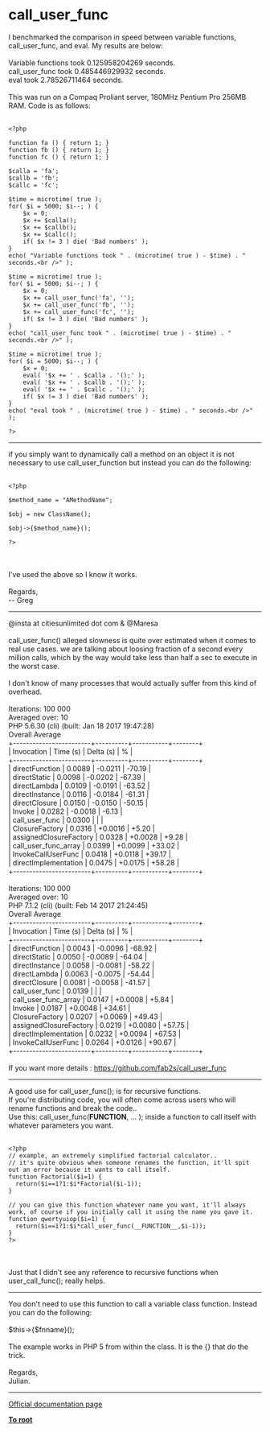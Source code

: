 # call_user_func



I benchmarked the comparison in speed between variable functions, call_user_func, and eval.  My results are below:<br><br>Variable functions took 0.125958204269 seconds.<br>call_user_func took 0.485446929932 seconds.<br>eval took 2.78526711464 seconds.<br><br>This was run on a Compaq Proliant server, 180MHz Pentium Pro 256MB RAM.  Code is as follows:<br><br>

```
<?php

function fa () { return 1; }
function fb () { return 1; }
function fc () { return 1; }

$calla = 'fa';
$callb = 'fb';
$callc = 'fc';

$time = microtime( true );
for( $i = 5000; $i--; ) {
    $x = 0;
    $x += $calla();
    $x += $callb();
    $x += $callc();
    if( $x != 3 ) die( 'Bad numbers' );
}
echo( "Variable functions took " . (microtime( true ) - $time) . " seconds.<br />" );

$time = microtime( true );
for( $i = 5000; $i--; ) {
    $x = 0;
    $x += call_user_func('fa', '');
    $x += call_user_func('fb', '');
    $x += call_user_func('fc', '');
    if( $x != 3 ) die( 'Bad numbers' );
}
echo( "call_user_func took " . (microtime( true ) - $time) . " seconds.<br />" );

$time = microtime( true );
for( $i = 5000; $i--; ) {
    $x = 0;
    eval( '$x += ' . $calla . '();' );
    eval( '$x += ' . $callb . '();' );
    eval( '$x += ' . $callc . '();' );
    if( $x != 3 ) die( 'Bad numbers' );
}
echo( "eval took " . (microtime( true ) - $time) . " seconds.<br />" );

?>
```
  

---

if you simply want to dynamically call a method on an object it is not necessary to use call_user_function but instead you can do the following:<br><br>

```
<?php

$method_name = "AMethodName";

$obj = new ClassName();

$obj->{$method_name}();

?>
```
<br><br>I&apos;ve used the above so I know it works.<br><br>Regards,<br>-- Greg  

---

@insta at citiesunlimited dot com &amp; @Maresa<br><br>call_user_func() alleged slowness is quite over estimated when it comes to real use cases. we are talking about loosing fraction of a second every million calls, which by the way would take less than half a sec to execute in the worst case.<br><br>I don&apos;t know of many processes that would actually suffer from this kind of overhead.<br><br>Iterations: 100 000<br>Averaged over: 10<br>PHP 5.6.30 (cli) (built: Jan 18 2017 19:47:28)<br>Overall Average<br>+------------------------+----------+-----------+--------+<br>| Invocation             | Time (s) | Delta (s) | %      |<br>+------------------------+----------+-----------+--------+<br>| directFunction         | 0.0089   | -0.0211   | -70.19 |<br>| directStatic           | 0.0098   | -0.0202   | -67.39 |<br>| directLambda           | 0.0109   | -0.0191   | -63.52 |<br>| directInstance         | 0.0116   | -0.0184   | -61.31 |<br>| directClosure          | 0.0150   | -0.0150   | -50.15 |<br>| Invoke                 | 0.0282   | -0.0018   | -6.13  |<br>| call_user_func         | 0.0300   |           |        |<br>| ClosureFactory         | 0.0316   | +0.0016   | +5.20  |<br>| assignedClosureFactory | 0.0328   | +0.0028   | +9.28  |<br>| call_user_func_array   | 0.0399   | +0.0099   | +33.02 |<br>| InvokeCallUserFunc     | 0.0418   | +0.0118   | +39.17 |<br>| directImplementation   | 0.0475   | +0.0175   | +58.28 |<br>+------------------------+----------+-----------+--------+<br><br>Iterations: 100 000<br>Averaged over: 10<br>PHP 7.1.2 (cli) (built: Feb 14 2017 21:24:45) <br>Overall Average<br>+------------------------+----------+-----------+--------+<br>| Invocation             | Time (s) | Delta (s) | %      |<br>+------------------------+----------+-----------+--------+<br>| directFunction         | 0.0043   | -0.0096   | -68.92 |<br>| directStatic           | 0.0050   | -0.0089   | -64.04 |<br>| directInstance         | 0.0058   | -0.0081   | -58.22 |<br>| directLambda           | 0.0063   | -0.0075   | -54.44 |<br>| directClosure          | 0.0081   | -0.0058   | -41.57 |<br>| call_user_func         | 0.0139   |           |        |<br>| call_user_func_array   | 0.0147   | +0.0008   | +5.84  |<br>| Invoke                 | 0.0187   | +0.0048   | +34.61 |<br>| ClosureFactory         | 0.0207   | +0.0069   | +49.43 |<br>| assignedClosureFactory | 0.0219   | +0.0080   | +57.75 |<br>| directImplementation   | 0.0232   | +0.0094   | +67.53 |<br>| InvokeCallUserFunc     | 0.0264   | +0.0126   | +90.67 |<br>+------------------------+----------+-----------+--------+<br><br>If you want more details : https://github.com/fab2s/call_user_func  

---

A good use for call_user_func(); is for recursive functions.<br>If you&apos;re distributing code, you will often come across users who will rename functions and break the code..<br>Use this: call_user_func(__FUNCTION__, ... ); inside a function to call itself with whatever parameters you want.<br><br>

```
<?php
// example, an extremely simplified factorial calculator..
// it's quite obvious when someone renames the function, it'll spit out an error because it wants to call itself.
function Factorial($i=1) {
  return($i==1?1:$i*Factorial($i-1));
}

// you can give this function whatever name you want, it'll always work, of course if you initially call it using the name you gave it.
function qwertyuiop($i=1) {
  return($i==1?1:$i*call_user_func(__FUNCTION__,$i-1));
}
?>
```
<br><br>Just that I didn&apos;t see any reference to recursive functions when user_call_func(); really helps.  

---

You don&apos;t need to use this function to call a variable class function. Instead you can do the following:<br><br>$this-&gt;{$fnname}();<br><br>The example works in PHP 5 from within the class. It is the {} that do the trick.<br><br>Regards,<br>Julian.  

---

[Official documentation page](https://www.php.net/manual/en/function.call-user-func.php)

**[To root](/README.md)**